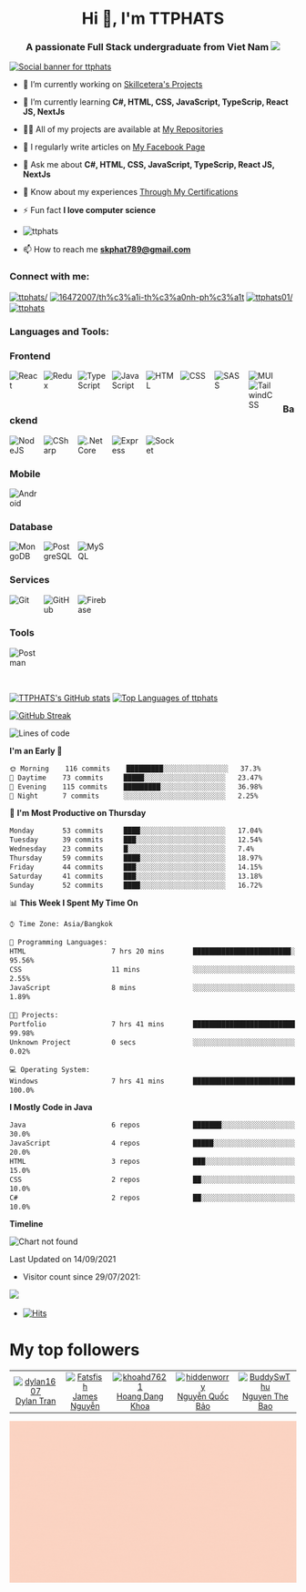 <h1 align="center">Hi 👋, I'm TTPHATS</h1>

<h3 align="center">A passionate Full Stack undergraduate from Viet Nam
<img src="https://media.giphy.com/media/hvRJCLFzcasrR4ia7z/giphy.gif" width="25px"></h3>

[![Social banner for ttphats](https://github.com/ttphats/ttphats/blob/main/assets/ttphats.gif)](https://www.facebook.com/ttphats01/)

- 🔭 I’m currently working on [Skillcetera's Projects](https://github.com/Skillcetera)

- 🌱 I’m currently learning **C#, HTML, CSS, JavaScript, TypeScrip, React JS, NextJs**

- 👨‍💻 All of my projects are available at [My Repositories](https://github.com/ttphats?tab=repositories)

- 📝 I regularly write articles on [My Facebook Page](https://www.facebook.com/ttphats01/)

- 💬 Ask me about **C#, HTML, CSS, JavaScript, TypeScrip, React JS, NextJs**

- 📄 Know about my experiences [Through My Certifications]()

- ⚡ Fun fact **I love computer science**

- <p align="left"> <img src="https://komarev.com/ghpvc/?username=ttphats&label=Profile%20views&color=blueviolet&style=flat" alt="ttphats" /> </p>

- 📫 How to reach me **skphat789@gmail.com**

<h3 align="left">Connect with me:</h3>
<p align="left">
<a href="https://www.linkedin.com/in/ttphats/" target="blank"><img align="center" src="https://raw.githubusercontent.com/rahuldkjain/github-profile-readme-generator/master/src/images/icons/Social/linked-in-alt.svg" alt="ttphats/" height="30" width="40" /></a>
<a href="https://stackoverflow.com/users/16905214/th%c3%a1i-th%c3%a0nh-ph%c3%a1t" target="blank"><img align="center" src="https://raw.githubusercontent.com/rahuldkjain/github-profile-readme-generator/master/src/images/icons/Social/stack-overflow.svg" alt="16472007/th%c3%a1i-th%c3%a0nh-ph%c3%a1t" height="30" width="40" /></a>
<a href="https://fb.com/ttphats01/" target="blank"><img align="center" src="https://raw.githubusercontent.com/rahuldkjain/github-profile-readme-generator/master/src/images/icons/Social/facebook.svg" alt="ttphats01/" height="30" width="40" /></a>
<a href="https://www.instagram.com/ttphats/" target="blank"><img align="center" src="https://raw.githubusercontent.com/rahuldkjain/github-profile-readme-generator/master/src/images/icons/Social/instagram.svg" alt="ttphats" height="30" width="40" /></a>
</p>

<h3 align="left">Languages and Tools:</h3>
<p align="left">

### Frontend

<img align="left" alt="React" width="50px" style="padding-right:10px;" src="https://cdn.jsdelivr.net/gh/devicons/devicon/icons/react/react-original.svg" />
<img align="left" alt="Redux" width="50px" style="padding-right:10px;" src="https://cdn.jsdelivr.net/gh/devicons/devicon/icons/redux/redux-original.svg" />
<img align="left" alt="TypeScript" width="50px" style="padding-right:10px;" src="https://cdn.jsdelivr.net/gh/devicons/devicon/icons/typescript/typescript-plain.svg" />
<img align="left" alt="JavaScript" width="50px" style="padding-right:10px;" src="https://cdn.jsdelivr.net/gh/devicons/devicon/icons/javascript/javascript-plain.svg" />
<img align="left" alt="HTML" width="50px" style="padding-right:10px;" src="https://cdn.jsdelivr.net/gh/devicons/devicon/icons/html5/html5-plain.svg" />
<img align="left" alt="CSS" width="50px" style="padding-right:10px;" src="https://cdn.jsdelivr.net/gh/devicons/devicon/icons/css3/css3-plain.svg" />
<img align="left" alt="SASS" width="50px" style="padding-right:10px;" src="https://cdn.jsdelivr.net/gh/devicons/devicon/icons/sass/sass-original.svg" />
<img align="left" alt="MUI" width="50px" style="padding-right:10px;" src="https://cdn.jsdelivr.net/gh/devicons/devicon/icons/materialui/materialui-original.svg" />
<img align="left" alt="TailwindCSS" width="50px" style="padding-right:10px;" src="https://cdn.jsdelivr.net/gh/devicons/devicon/icons/tailwindcss/tailwindcss-plain.svg" /><br />

<br/>

### Backend

<img align="left" alt="NodeJS" width="50px" style="padding-right:10px;" src="https://cdn.jsdelivr.net/gh/devicons/devicon/icons/nodejs/nodejs-original.svg" />
<img align="left" alt="CSharp" width="50px" style="padding-right:10px;" src="https://cdn.jsdelivr.net/gh/devicons/devicon/icons/csharp/csharp-original.svg" />
<img align="left" alt=".Net Core" width="50px" style="padding-right:10px;" src="https://cdn.jsdelivr.net/gh/devicons/devicon/icons/dotnetcore/dotnetcore-original.svg" />
<img align="left" alt="Express" width="50px" style="padding-right:10px;" src="https://cdn.jsdelivr.net/gh/devicons/devicon/icons/express/express-original.svg" />
<img align="left" alt="Socket" width="50px" style="padding-right:10px;" src="https://cdn.jsdelivr.net/gh/devicons/devicon/icons/socketio/socketio-original-wordmark.svg" /><br />

<br/>

### Mobile

<img align="left" alt="Android" width="50px" style="padding-right:10px;" src="https://cdn.jsdelivr.net/gh/devicons/devicon/icons/android/android-original-wordmark.svg" />
<br />

<br/>

### Database

<img align="left" alt="MongoDB" width="50px" style="padding-right:10px;" src="https://cdn.jsdelivr.net/gh/devicons/devicon/icons/mongodb/mongodb-original.svg" />
<img align="left" alt="PostgreSQL" width="50px" style="padding-right:10px;" src="https://cdn.jsdelivr.net/gh/devicons/devicon/icons/postgresql/postgresql-original.svg" />
<img align="left" alt="MySQL" width="50px" style="padding-right:10px;" src="https://cdn.jsdelivr.net/gh/devicons/devicon/icons/mysql/mysql-original-wordmark.svg" />
<br />

<br/>

### Services

<img align="left" alt="Git" width="50px" style="padding-right:10px;" src="https://cdn.jsdelivr.net/gh/devicons/devicon/icons/git/git-original.svg" />
<img align="left" alt="GitHub" width="50px" style="padding-right:10px;" src="https://user-images.githubusercontent.com/67447840/220037637-cff5669e-da0e-45de-98f1-cdf5b67fff26.png" />
<img align="left" alt="Firebase" width="50px" style="padding-right:10px;" src="https://cdn.jsdelivr.net/gh/devicons/devicon/icons/firebase/firebase-plain-wordmark.svg" /><br />

<br/>

### Tools

<img align="left" alt="Postman" width="50px" style="padding-right:10px;" src="https://user-images.githubusercontent.com/67447840/220038329-e5213d83-ec34-4a82-9647-1b70ff8f2bfe.png" />
<br />

</p>
<br />
<br />

[![TTPHATS's GitHub stats](https://github-readme-stats.vercel.app/api?username=ttphats&show_icons=true&theme=great-gatsby&locale=en)](https://github-readme-stats.vercel.app/api?username=ttphats&show_icons=true&theme=great-gatsby&locale=en) [![Top Languages of ttphats](https://github-readme-stats.vercel.app/api/top-langs?username=ttphats&show_icons=true&theme=radical&locale=en&layout=compact)](https://github-readme-stats.vercel.app/api/top-langs?username=ttphats&show_icons=true&theme=radical&locale=en&layout=compact)

[![GitHub Streak](https://github-readme-streak-stats.herokuapp.com?user=ttphats&background=000000&sideNums=FD9C2B&currStreakNum=FD9C2B&dates=FDFD6A&sideLabels=FD9C2B&border=DDBD1F&stroke=CCC235)](https://git.io/streak-stats)

<!--START_SECTION:waka-->

![Lines of code](https://img.shields.io/badge/From%20Hello%20World%20I%27ve%20Written-2.0%20million%20lines%20of%20code-blue)

**I'm an Early 🐤**

```text
🌞 Morning    116 commits    █████████░░░░░░░░░░░░░░░░   37.3%
🌆 Daytime    73 commits     █████░░░░░░░░░░░░░░░░░░░░   23.47%
🌃 Evening    115 commits    █████████░░░░░░░░░░░░░░░░   36.98%
🌙 Night      7 commits      ░░░░░░░░░░░░░░░░░░░░░░░░░   2.25%

```

📅 **I'm Most Productive on Thursday**

```text
Monday       53 commits     ████░░░░░░░░░░░░░░░░░░░░░   17.04%
Tuesday      39 commits     ███░░░░░░░░░░░░░░░░░░░░░░   12.54%
Wednesday    23 commits     █░░░░░░░░░░░░░░░░░░░░░░░░   7.4%
Thursday     59 commits     ████░░░░░░░░░░░░░░░░░░░░░   18.97%
Friday       44 commits     ███░░░░░░░░░░░░░░░░░░░░░░   14.15%
Saturday     41 commits     ███░░░░░░░░░░░░░░░░░░░░░░   13.18%
Sunday       52 commits     ████░░░░░░░░░░░░░░░░░░░░░   16.72%

```

📊 **This Week I Spent My Time On**

```text
⌚︎ Time Zone: Asia/Bangkok

💬 Programming Languages:
HTML                     7 hrs 20 mins       ████████████████████████░   95.56%
CSS                      11 mins             ░░░░░░░░░░░░░░░░░░░░░░░░░   2.55%
JavaScript               8 mins              ░░░░░░░░░░░░░░░░░░░░░░░░░   1.89%

🐱‍💻 Projects:
Portfolio                7 hrs 41 mins       █████████████████████████   99.98%
Unknown Project          0 secs              ░░░░░░░░░░░░░░░░░░░░░░░░░   0.02%

💻 Operating System:
Windows                  7 hrs 41 mins       █████████████████████████   100.0%

```

**I Mostly Code in Java**

```text
Java                     6 repos             ███████░░░░░░░░░░░░░░░░░░   30.0%
JavaScript               4 repos             █████░░░░░░░░░░░░░░░░░░░░   20.0%
HTML                     3 repos             ███░░░░░░░░░░░░░░░░░░░░░░   15.0%
CSS                      2 repos             ██░░░░░░░░░░░░░░░░░░░░░░░   10.0%
C#                       2 repos             ██░░░░░░░░░░░░░░░░░░░░░░░   10.0%

```

**Timeline**

![Chart not found]()

Last Updated on 14/09/2021

<!--END_SECTION:waka-->

- Visitor count since 29/07/2021:
<p align="left"> 
  <img src="https://profile-counter.glitch.me/ttphats/count.svg" />
</p>

- [![Hits](https://hits.seeyoufarm.com/api/count/incr/badge.svg?url=https%3A%2F%2Fgithub.com%2Fttphats%2Fhit-counter&count_bg=%2379C83D&title_bg=%23555555&icon=&icon_color=%23E7E7E7&title=hits&edge_flat=false)](https://hits.seeyoufarm.com)

# My top followers

<!--START_SECTION:top-followers-->
<table>
  <tr>
    <td align="center">
      <a href="https://github.com/dylan1607">
        <img src="https://avatars2.githubusercontent.com/u/67869620" width="100px;" alt="dylan1607"/>
      </a>
      <br />
      <a href="https://github.com/dylan1607">Dylan Tran</a>
    </td>
    <td align="center">
      <a href="https://github.com/Fatsfish">
        <img src="https://avatars2.githubusercontent.com/u/73916167" width="100px;" alt="Fatsfish"/>
      </a>
      <br />
      <a href="https://github.com/Fatsfish">James Nguyễn</a>
    </td>
    <td align="center">
      <a href="https://github.com/khoahd7621">
        <img src="https://avatars2.githubusercontent.com/u/77594830" width="100px;" alt="khoahd7621"/>
      </a>
      <br />
      <a href="https://github.com/khoahd7621">Hoang Dang Khoa</a>
    </td>
    <td align="center">
      <a href="https://github.com/hiddenworry">
        <img src="https://avatars2.githubusercontent.com/u/61373818" width="100px;" alt="hiddenworry"/>
      </a>
      <br />
      <a href="https://github.com/hiddenworry">Nguyễn Quốc Bảo</a>
    </td>
    <td align="center">
      <a href="https://github.com/BuddySwThu">
        <img src="https://avatars2.githubusercontent.com/u/87059281" width="100px;" alt="BuddySwThu"/>
      </a>
      <br />
      <a href="https://github.com/BuddySwThu">Nguyen The Bao</a>
    </td>
  </tr>
</table>
<!--END_SECTION:top-followers-->

[![Social banner for ttphats](https://github.com/ttphats/ttphats/blob/main/assets/Sharing.gif)](https://www.facebook.com/ttphats01)

